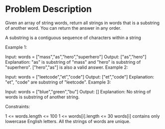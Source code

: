 # Problem Description

Given an array of string words, return all strings in words that is a substring of another word. You can return the answer in any order.

A substring is a contiguous sequence of characters within a string

 

Example 1:

Input: words = ["mass","as","hero","superhero"]
Output: ["as","hero"]
Explanation: "as" is substring of "mass" and "hero" is substring of "superhero".
["hero","as"] is also a valid answer.
Example 2:

Input: words = ["leetcode","et","code"]
Output: ["et","code"]
Explanation: "et", "code" are substring of "leetcode".
Example 3:

Input: words = ["blue","green","bu"]
Output: []
Explanation: No string of words is substring of another string.
 

Constraints:

1 <= words.length <= 100
1 <= words[i].length <= 30
words[i] contains only lowercase English letters.
All the strings of words are unique.
